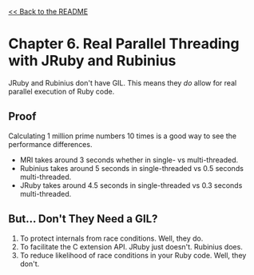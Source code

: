 [&lt;&lt; Back to the README](README.md)

# Chapter 6. Real Parallel Threading with JRuby and Rubinius

JRuby and Rubinius don't have GIL. This means they *do* allow for real parallel
execution of Ruby code.

## Proof

Calculating 1 million prime numbers 10 times is a good way to see the performance
differences.

- MRI takes around 3 seconds whether in single- vs multi-threaded.
- Rubinius takes around 5 seconds in single-threaded vs 0.5 seconds multi-threaded.
- JRuby takes around 4.5 seconds in single-threaded vs 0.3 seconds multi-threaded.

## But... Don't They Need a GIL?

1. To protect internals from race conditions. Well, they do.
2. To facilitate the C extension API. JRuby just doesn't. Rubinius does.
3. To reduce likelihood of race conditions in your Ruby code. Well, they don't.
